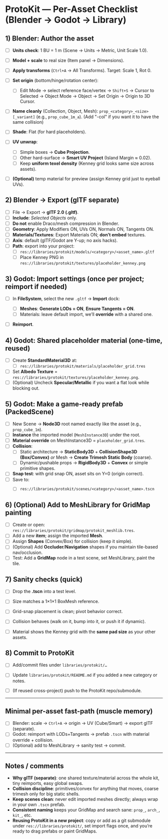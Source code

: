 # ProtoKit — Per-Asset Checklist (Blender → Godot → Library)

## 1) Blender: Author the asset

- [ ]  **Units check**: 1 BU = 1 m (Scene → Units → Metric, Unit Scale 1.0).
- [ ]  **Model + scale** to real size (Item panel → Dimensions).    
- [ ]  **Apply transforms** (`Ctrl+A` → All Transforms). Target: Scale 1, Rot 0.    
- [ ]  **Set origin** (bottom/hinge/rotation center):    
    - [ ] Edit Mode → select reference face/vertex → `Shift+S` → Cursor to Selected → Object Mode → Object → Set Origin → Origin to 3D Cursor.        
- [ ]  **Name cleanly** (Collection, Object, Mesh): `prop_<category>_<size>[_variant]` (e.g., `prop_cube_1m_a`).    (Add "-col" if you want it to have the same collision)
- [ ]  **Shade**: Flat (for hard placeholders).    
- [ ]  **UV unwrap**:    
    - [ ] Simple boxes → **Cube Projection**.        
    - [ ] Other hard-surface → **Smart UV Project** (Island Margin ≈ 0.02).        
    - [ ] Keep **uniform texel density** (Kenney grid looks same size across assets).      
- [ ]  **(Optional)** temp material for preview (assign Kenney grid just to eyeball UVs).
    

## 2) Blender → Export (glTF **separate**)

- [ ]  File → Export → **glTF 2.0 (.gltf)**.    
- [ ]  **Include**: _Selected Objects_ only.    
- [ ]  **Do not** enable Draco/mesh compression in Blender.    
- [ ]  **Geometry**: Apply Modifiers ON, UVs ON, Normals ON, Tangents ON.    
- [ ]  **Materials/Textures**: Export Materials ON; **don’t embed** textures.    
- [ ]  **Axis**: default (glTF/Godot are Y-up; no axis hacks).    
- [ ]  **Path**: export into your project:    
    - [ ] `res://libraries/protokit/models/<category>/<asset_name>.gltf`        
    - [ ] Place Kenney PNG in `res://libraries/protokit/textures/placeholder_kenney.png`
        
## 3) Godot: Import settings (once per project; reimport if needed)
- [ ]  In **FileSystem**, select the new `.gltf` → **Import** dock:    
    - [ ]  **Meshes**: **Generate LODs = ON**, **Ensure Tangents = ON**.        
    - [ ]  Materials: leave default import, we’ll **override** with a shared one.        
- [ ]  **Reimport**.
    

## 4) Godot: Shared placeholder material (one-time, reused)
- [ ]  Create **StandardMaterial3D** at:    
    - [ ] `res://libraries/protokit/materials/placeholder_grid.tres`        
- [ ]  Set **Albedo Texture** = `res://libraries/protokit/textures/placeholder_kenney.png`.    
- [ ]  (Optional) Uncheck **Specular/Metallic** if you want a flat look while blocking out.    

## 5) Godot: Make a game-ready prefab (PackedScene)
- [ ]  New Scene → **Node3D** root named exactly like the asset (e.g., `prop_cube_1m`).    
- [ ]  **Instance** the imported model (`MeshInstance3D`) under the root.    
- [ ]  **Material override** on MeshInstance3D = `placeholder_grid.tres`.    
- [ ]  **Collision**:
    - [ ] Static architecture → **StaticBody3D** + **CollisionShape3D (Box/Convex)** _or_ Mesh → **Create Trimesh Static Body** (coarse).        
    - [ ] Dynamic/pushable props → **RigidBody3D** + **Convex** or simple primitive shapes.
- [ ]  **Snap test**: with grid snap ON, asset sits on Y=0 (origin correct).    
- [ ]  Save to:    
    - [ ] `res://libraries/protokit/scenes/<category>/<asset_name>.tscn`
        

## 6) (Optional) Add to MeshLibrary for GridMap painting
- [ ]  Create or open: `res://libraries/protokit/gridmap/protokit_meshlib.tres`.    
- [ ]  Add a new **item**; assign the imported **Mesh**.    
- [ ]  Assign **Shapes** (Convex/Box) for collision (keep it simple).    
- [ ]  (Optional) Add **Occluder**/**Navigation** shapes if you maintain tile-based nav/occlusion.    
- [ ]  Test: Add a **GridMap** node in a test scene, set MeshLibrary, paint the tile.    

## 7) Sanity checks (quick)
- [ ]  Drop the **.tscn** into a test level.    
- [ ]  Size matches a 1×1×1 BoxMesh reference.    
- [ ]  Grid-snap placement is clean; pivot behavior correct.    
- [ ]  Collision behaves (walk on it, bump into it, or push it if dynamic).    
- [ ]  Material shows the Kenney grid with the **same pad size** as your other assets.
    

## 8) Commit to ProtoKit
- [ ]  Add/commit files under `libraries/protokit/…`    
- [ ]  Update `libraries/protokit/README.md` if you added a new category or notes.    
- [ ]  (If reused cross-project) push to the ProtoKit repo/submodule.
    

---

## Minimal per-asset fast-path (muscle memory)
- [ ]  Blender: scale → `Ctrl+A` → origin → UV (Cube/Smart) → export glTF (separate).    
- [ ]  Godot: reimport with LODs+Tangents → prefab `.tscn` with material override + collision.    
- [ ]  (Optional) add to MeshLibrary → sanity test → commit.    

---

## Notes / comments

- **Why glTF (separate)**: one shared texture/material across the whole kit, tiny reimports, easy global swaps.    
- **Collision discipline**: primitives/convex for anything that moves, coarse trimesh only for big static shells.    
- **Keep scenes clean**: never edit imported meshes directly; always wrap in your own `.tscn` prefab.    
- **Consistent naming** keeps your GridMap and search sane: `prop_`, `arch_`, `kit_`, etc.  
- **Reusing ProtoKit in a new project**: copy or add as a git submodule under `res://libraries/protokit/`, set import flags once, and you’re ready to drag prefabs or paint GridMaps.


